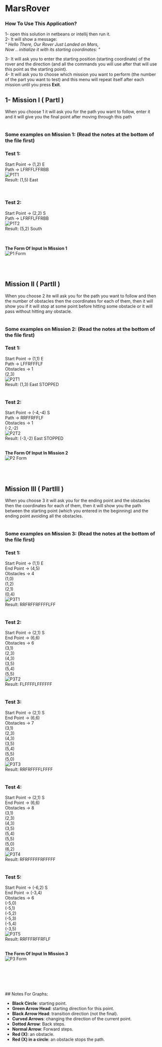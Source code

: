 # MarsRover

### How To Use This Application?
1- open this solution in netbeans or intellij then run it.<br>
2- It will show a message:<br>
       *" Hello There, Our Rover Just Landed on Mars,<br>
        Now .. initialize it with its starting coordinates: "*<br>
        
3- It will ask you to enter the starting position (starting coordinate) of the rover and the direction (and all the commands you will use after that will use this point 
as the starting point).<br>
4- It will ask you to choose which mission you want to perform (the number of the part you want to test)
and this menu will repeat itself after each mission until you press **Exit**.<br>

## 1- Mission I ( PartI )
When you choose 1 it will ask you for the path you want to follow, enter it and it will give you the final point after moving through this path<br><br>
### Some examples on Mission 1: (Read the notes at the bottom of the file first)<br>

### Test 1:
Start Point -> (1,2) E<br>
Path -> LFRFFLFFRBB<br>
![P1T1](https://user-images.githubusercontent.com/62244215/180886674-47462805-6dee-4e18-ad7f-eac9cee21279.png)<br>
Result: (1,5) East<br><br><br>


### Test 2:
Start Point -> (2,2) S<br>
Path -> LFRFFLFFRBB<br>
![P1T2](https://user-images.githubusercontent.com/62244215/180886685-427987b4-7bc7-4192-8577-fb537410a104.png)<br>
Result: (5,2) South<br><br>


<br>**The Form Of Input In Mission 1**<br>
![P1 Form](https://user-images.githubusercontent.com/62244215/180887185-8bc38abd-83e8-4956-a654-9c2ca645ae47.png)<br><br><br><br>


## Mission II ( PartII )
When you choose 2 ite will ask you for the path you want to follow and then the number of obstacles then the coordinates for each of them, then it will show you if it will
stop at some point before hitting some obstacle or it will pass without hitting any obstacle.<br><br>
### Some examples on Mission 2: (Read the notes at the bottom of the file first)<br>

### Test 1:
Start Point -> (1,1) E<br>
Path -> LFFRFFFLF<br>
Obstacles -> 1<br>
(2,3)<br>
![P2T1](https://user-images.githubusercontent.com/62244215/180886729-da7463c9-d870-431b-bdff-d6e54bae66c9.png)<br>
Result: (1,3) East STOPPED<br><br>

### Test 2:
Start Point -> (-4,-4) S<br>
Path -> RRFFRFFLF<br>
Obstacles -> 1<br>
(-2,-2)<br>
![P2T2](https://user-images.githubusercontent.com/62244215/180886731-d3e103f3-15ed-424e-9626-0fb1b1e042ee.png)<br>
Result: (-3,-2) East STOPPED<br><br>



**The Form Of Input In Mission 2**<br>
![P2 Form](https://user-images.githubusercontent.com/62244215/180889867-145796e2-0c21-435d-8808-a1a34796b813.png)<br><br><br><br>

## Mission III ( PartIII )
When you choose 3 it will ask you for the ending point and the obstacles then the coordinates for each of them, then it will show you the path between the starting 
point (which you entered in the beginning) and the ending point avoiding all the obstacles.<br><br>
### Some examples on Mission 3: (Read the notes at the bottom of the file first)<br>

### Test 1:
Start Point -> (1,1) E <br>
End Point -> (4,5)<br>
Obstacles -> 4<br>
(1,0)<br>
(1,2)<br>
(2,1)<br>
(0,4)<br>
![P3T1](https://user-images.githubusercontent.com/62244215/180886733-39714fcd-6ad4-43c2-905e-eb817723d6a8.png)<br>
Result: RRFRFFRFFFFLFF<br><br>

### Test 2:
Start Point -> (2,1) S <br>
End Point -> (6,6)<br>
Obstacles -> 6<br>
(3,1)<br>
(2,3)<br>
(4,3)<br>
(3,5)<br>
(5,4)<br>
(5,5)<br>
![P3T2](https://user-images.githubusercontent.com/62244215/180886735-17d925f0-e418-46aa-b15b-48fb2c83bce2.png)<br>
Result: FLFFFFLFFFFFF<br><br>

### Test 3:
Start Point -> (2,1) S <br>
End Point -> (6,6)<br>
Obstacles -> 7<br>
(3,1)<br>
(2,3)<br>
(4,3)<br>
(3,5)<br>
(5,4)<br>
(5,5)<br>
(5,0)<br>
![P3T3](https://user-images.githubusercontent.com/62244215/180886736-c3cf36b2-9fea-4a82-8578-f76b80217ca1.png)<br>
Result: RRFRFFFFLFFFF<br><br>

### Test 4:
Start Point -> (2,1) S <br>
End Point -> (6,6)<br>
Obstacles -> 8<br>
(3,1)<br>
(2,3)<br>
(4,3)<br>
(3,5)<br>
(5,4)<br>
(5,5)<br>
(5,0)<br>
(6,2)<br>
![P3T4](https://user-images.githubusercontent.com/62244215/180886739-19f63bd3-8efe-4568-bd45-146dfcb7e5d3.png)<br>
Result: RFRFFFFFRFFFFF<br><br>

### Test 5:
Start Point -> (-6,2) S <br>
End Point -> (-3,4)<br>
Obstacles -> 6<br>
(-5,0)<br>
(-5,1)<br>
(-5,2)<br>
(-5,3)<br>
(-5,4)<br>
(-3,5)<br>
![P3T5](https://user-images.githubusercontent.com/62244215/180886740-07a4486f-75d9-44fd-894c-03072ab8a824.png)<br>
Result: RRFFFRFFRFLF<br><br>

**The Form Of Input In Mission 3**<br>
![P3 Form](https://user-images.githubusercontent.com/62244215/180891325-f5a51996-2d12-4d6d-b12b-b5357df99750.png)<br><br><br><br>


<br><br>## Notes For Graphs: <br>
  - **Black Circle**: starting point.
  - **Green Arrow Head**: starting direction for this point.
  - **Black Arrow Head**: transition direction (not the final).
  - **Curved Arrows**: changing the direction of the current point.
  - **Dotted Arrow**: Back steps.
  - **Normal Arrow**: Forward steps.
  - **Red (X)**: an obstacle.
  - **Red (X) in a circle**: an obstacle stops the path.
